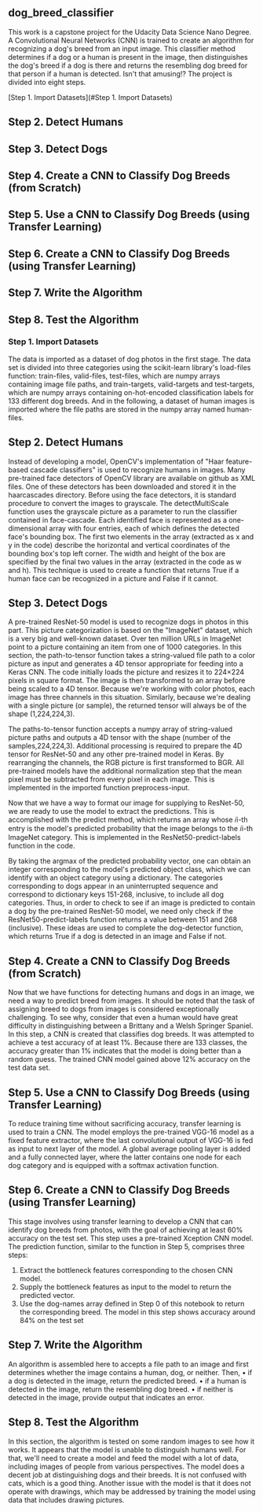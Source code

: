 ## dog_breed_classifier
This work is a capstone project for the Udacity Data Science Nano Degree. A Convolutional Neural Networks (CNN) is trained to create an algorithm for recognizing a dog's breed from an input image. This classifier method determines if a dog or a human is present in the image, then distinguishes the dog's breed if a dog is there and returns the resembling dog breed for that person if a human is detected. Isn't that amusing!?
The project is divided into eight steps.




[Step 1. Import Datasets](#Step 1. Import Datasets)
## Step 2. Detect Humans
## Step 3. Detect Dogs
## Step 4. Create a CNN to Classify Dog Breeds (from Scratch)
## Step 5. Use a CNN to Classify Dog Breeds (using Transfer Learning)
## Step 6. Create a CNN to Classify Dog Breeds (using Transfer Learning)
## Step 7. Write the Algorithm
## Step 8. Test the Algorithm


### Step 1. Import Datasets <a name="Step 1. Import Datasets"></a>
The data is imported as a dataset of dog photos in the first stage. The data set is divided into three categories using the scikit-learn library's load-files function: train-files, valid-files, test-files, which are numpy arrays containing image file paths, and train-targets, valid-targets and test-targets, which are numpy arrays containing on-hot-encoded classification labels for 133 different dog breeds. And in the following, a dataset of human images is imported where the file paths are stored in the numpy array named human-files.

## Step 2. Detect Humans
Instead of developing a model, OpenCV's implementation of "Haar feature-based cascade classifiers" is used to recognize humans in images. Many pre-trained face detectors of OpenCV library are available on github as XML files. One of these detectors has been downloaded and stored it in the haarcascades directory. Before using the face detectors, it is standard procedure to convert the images to grayscale. The detectMultiScale function uses the grayscale picture as a parameter to run the classifier contained in face-cascade. Each identified face is represented as a one-dimensional array with four entries, each of which defines the detected face's bounding box. The first two elements in the array (extracted as x and y in the code) describe the horizontal and vertical coordinates of the bounding box's top left corner. The width and height of the box are specified by the final two values in the array (extracted in the code as w and h). This technique is used to create a function that returns True if a human face can be recognized in a picture and False if it cannot.

## Step 3. Detect Dogs
A pre-trained ResNet-50 model is used to recognize dogs in photos in this part. This picture categorization is based on the "ImageNet" dataset, which is a very big and well-known dataset. Over ten million URLs in ImageNet point to a picture containing an item from one of 1000 categories. In this section, the path-to-tensor function takes a string-valued file path to a color picture as input and generates a 4D tensor appropriate for feeding into a Keras CNN. The code initially loads the picture and resizes it to 224×224 pixels in square format. The image is then transformed to an array before being scaled to a 4D tensor. Because we're working with color photos, each image has three channels in this situation. Similarly, because we're dealing with a single picture (or sample), the returned tensor will always be of the shape (1,224,224,3).

The paths-to-tensor function accepts a numpy array of string-valued picture paths and outputs a 4D tensor with the shape (number of the samples,224,224,3). Additional processing is required to prepare the 4D tensor for ResNet-50 and any other pre-trained model in Keras. By rearranging the channels, the RGB picture is first transformed to BGR. All pre-trained models have the additional normalization step that the mean pixel must be subtracted from every pixel in each image. This is implemented in the imported function preprocess-input.

Now that we have a way to format our image for supplying to ResNet-50, we are ready to use the model to extract the predictions. This is accomplished with the predict method, which returns an array whose 𝑖i-th entry is the model's predicted probability that the image belongs to the 𝑖i-th ImageNet category. This is implemented in the ResNet50-predict-labels function in the code.

By taking the argmax of the predicted probability vector, one can obtain an integer corresponding to the model's predicted object class, which we can identify with an object category using a dictionary. The categories corresponding to dogs appear in an uninterrupted sequence and correspond to dictionary keys 151-268, inclusive, to include all dog categories. Thus, in order to check to see if an image is predicted to contain a dog by the pre-trained ResNet-50 model, we need only check if the ResNet50-predict-labels function returns a value between 151 and 268 (inclusive). These ideas are used to complete the dog-detector function, which returns True if a dog is detected in an image and False if not.




## Step 4. Create a CNN to Classify Dog Breeds (from Scratch)
Now that we have functions for detecting humans and dogs in an image, we need a way to predict breed from images. It should be noted that the task of assigning breed to dogs from images is considered exceptionally challenging. To see why, consider that even a human would have great difficulty in distinguishing between a Brittany and a Welsh Springer Spaniel. In this step, a CNN is created that classifies dog breeds. It was attempted to achieve a test accuracy of at least 1%. Because there are 133 classes, the accuracy greater than 1% indicates that the model is doing better than a random guess. The trained CNN model gained above 12% accuracy on the test data set.

## Step 5. Use a CNN to Classify Dog Breeds (using Transfer Learning)
To reduce training time without sacrificing accuracy, transfer learning is used to train a CNN. The model employs the pre-trained VGG-16 model as a fixed feature extractor, where the last convolutional output of VGG-16 is fed as input to next layer of the model. A global average pooling layer is added and a fully connected layer, where the latter contains one node for each dog category and is equipped with a softmax activation function.


## Step 6. Create a CNN to Classify Dog Breeds (using Transfer Learning)
This stage involves using transfer learning to develop a CNN that can identify dog breeds from photos, with the goal of achieving at least 60% accuracy on the test set. This step uses a pre-trained Xception CNN model. The prediction function, similar to the function in Step 5, comprises three steps:
1.	Extract the bottleneck features corresponding to the chosen CNN model.
2.	Supply the bottleneck features as input to the model to return the predicted vector.
3.	Use the dog-names array defined in Step 0 of this notebook to return the corresponding breed.
The model in this step shows accuracy around 84% on the test set


## Step 7. Write the Algorithm
An algorithm is assembled here to accepts a file path to an image and first determines whether the image contains a human, dog, or neither. Then,
•	if a dog is detected in the image, return the predicted breed.
•	if a human is detected in the image, return the resembling dog breed.
•	if neither is detected in the image, provide output that indicates an error.

## Step 8. Test the Algorithm
In this section, the algorithm is tested on some random images to see how it works. It appears that the model is unable to distinguish humans well. For that, we'll need to create a model and feed the model with a lot of data, including images of people from various perspectives. The model does a decent job at distinguishing dogs and their breeds. It is not confused with cats, which is a good thing. Another issue with the model is that it does not operate with drawings, which may be addressed by training the model using data that includes drawing pictures.

